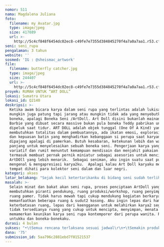 ```yaml
---
nomor: 511
nama: Magdalena Juliana
foto:
  filename: my Avatar.jpg
  type: image/jpeg
  size: 417889
  url: >-
    http://5c4cf848f6454dc02ec8-c49fe7e7355d384845270f4a7a0a7aa1.r53.cf2.rackcdn.com/5a0be485-45ef-4711-adac-cedb6af578cd/my%20Avatar.jpg
seni: seni_rupa
pengalaman: 3 tahun
website: ''
sosmed: 'IG : @sheismac_artwork'
file:
  filename: butterfly catcher.jpg
  type: image/jpeg
  size: 244407
  url: >-
    http://5c4cf848f6454dc02ec8-c49fe7e7355d384845270f4a7a0a7aa1.r53.cf2.rackcdn.com/899e6f84-3652-4ef2-bda2-4cd058ea4d24/butterfly%20catcher.jpg
proyek: RUMAH UNTUK “ART DOLL”
lokasi: Sumatra Utara
lokasi_id: Q2140
deskripsi: >-
  Ketika awam bicara karya dalam seni rupa yang terlintas adalah lukisan,
  mungkin juga patung tapi jarang atau mungkin tidak ada yang menyebutkan
  boneka, apalagi Boneka Seni /ArtDoll. Art Doll disini bukanlah mainan, bukan
  Barbie yang dibuat secara massive bukan pula boneka Teddy pabrikan untuk
  dipeluk saat tidur. ART DOLL adalah objek tunggal (One Of A Kind) yang
  membutuhkan totalitas dalam pembuatannya, ada ikatan emosi, explorasi ide, ego
  dan kepuasan batin yang menghadirkan kebanggaan si perupa saat karyanya
  dipajang apalagi di pamerkan. Butuh kesabaran, ketekunan lebih dan waktu yang
  panjang untuk menyelesaikan sebuah boneka seni. Pengerjaan karya yang lebih
  variatif dan rumit menuntut kemampuan mendisain dan menjahit pakaian mungil
  termasuk membuat pernak pernik miniatur sebagai asesories untuk menciptakan
  ArtDOll yang lebih menarik.  Sebagai seniman, aku ingin suatu saat publik
  mengenal & mengapresiasi karya2ku.  Apalagi kalau Art Doll karyaku mendapat
  tempat dihati para kolektor seni dalam dan luar negri. 
kategori: akses
latar_belakang: "Sejak kecil ketertarikanku di bidang seni sudah terlihat.  Aku suka melukis & membuat berbagai kerajinan tangan. Bakat seniku semakin terasah ketika masuk dunia kerja & bergabung pada Dept. Komunikasi dan bertanggung jawab untuk mempersiapkan konsep visual, disain graphic hingga produksi seluruh artworks yang ada.  Beban kerja yang padat, dateline yang ketat ditambah jam kerja yg panjang terasa ringan karena kecintaanku terhadap pekerjaan yang digeluti.\r\nSeiring waktu, anakku sudah menyelesaikan kuliah & bekerja. Beban finansial pun mulai berkurang.  Keinginan untuk memulai karir baru di bidang seni semakin kuat, kuputuskan untuk berhenti bekerja dari perusahaan agar memiliki waktu cukup untuk berkarya penuh sebagai seorang perupa.\r\nAku ingin memindahkan sketsa ilustrasi kedalam bentuk 3D. Ilustrasi sederhana oprekan tanganku yang terkesan naif menciptakan karya seni rupa berupa “Art Doll”. Minimnya referensi tentang bahan baku yang relatif mahal membuatku harus memutar otak menemukan bahan baku alternatif ditambah teknis pembuatan Art Doll yang cukup rumit kupelajari secara otodidak dari internet. Aku terus bereksperimen dengan material lokal yang mudah diperoleh ekonomis & ramah lingkungan. Hasilnya, kerja keras selama setahun berbuah manis, campuran lempung abu dengan beberapa jenis serat alami menjadi bahan baku utama pembuatan karya seni rupa 3D yg unik dan orisinil.\r\n"
masalah: >-
  Selain minat dan bakat akan seni rupa, proses penciptaan ArtDoll yang optimal
  membutuhkan piranti pendukung, ruang produksi/workshop, ruang penyimpanan &
  ruang pamer. Tidak harus mewah tapi cukup mendukung kegiatan berkarya dengan
  memanfaatkan beberapa ruang & sudut2 kosong. Aku ingin lepas dari hambatan
  keterbatasan ruang, lepas dari keengganan untuk melahirkan karya2 segar karena
  tidak tersedianya ruang yang cukup untuk mencipta, menyimpan, menata juga
  memamerkan keunikan karya seni rupa kontemporer dari perupa wanita. Ruang seni
  untukku dan boneka-bonekaku.
durasi: 4 bulan
sukses: "•\tSemua rencana terlaksana sesuai jadwal\r\n•\tSemakin produktif menciptakan ARTDOll yang unik dan orisinil, baik sebagai koleksi seni maupun cinderamata\r\n•\tBoneka Seni/ArtDoll karya saya dapat dipamerkan, baik pameran tunggal maupun bersama sesama perupa lain\r\n•\tMenjadi titik awal terbentuknya komunitas perupa ArtDoll Indonesia\r\n•\tDapat menginspirasi wanita Indonesia bahwa umur dan gender bukan penghalang untuk tetap produktif dalam berkaryaseni\r\n"
dana: '75'
submission_id: 5aa796c2881ebd7f01521537
---
```

